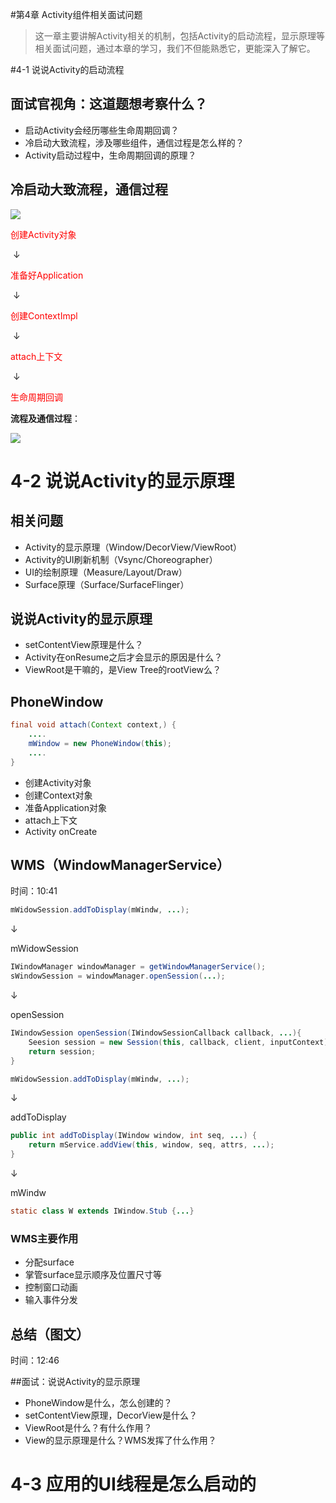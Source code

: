 #第4章 Activity组件相关面试问题

> 这一章主要讲解Activity相关的机制，包括Activity的启动流程，显示原理等相关面试问题，通过本章的学习，我们不但能熟悉它，更能深入了解它。

#4-1 说说Activity的启动流程

## 面试官视角：这道题想考察什么？

* 启动Activity会经历哪些生命周期回调？
* 冷启动大致流程，涉及哪些组件，通信过程是怎么样的？
* Activity启动过程中，生命周期回调的原理？

## 冷启动大致流程，通信过程

![](https://raw.githubusercontent.com/Mr-lidajun/Programming-Notes/master/Android/Framework/img/040101.jpg)

<font color=red>创建Activity对象</font>

​			↓

<font color=red>准备好Application</font>

​			↓

<font color=red>创建ContextImpl</font>

​			↓

  <font color=red>attach上下文</font>

​			↓

   <font color=red>生命周期回调</font>



**流程及通信过程**：

![](https://raw.githubusercontent.com/Mr-lidajun/Programming-Notes/master/Android/Framework/img/040102.jpg)

# 4-2 说说Activity的显示原理



## 相关问题

* Activity的显示原理（Window/DecorView/ViewRoot）
* Activity的UI刷新机制（Vsync/Choreographer）
* UI的绘制原理（Measure/Layout/Draw）
* Surface原理（Surface/SurfaceFlinger）

## 说说Activity的显示原理

* setContentView原理是什么？
* Activity在onResume之后才会显示的原因是什么？
* ViewRoot是干嘛的，是View Tree的rootView么？

## PhoneWindow

```java
final void attach(Context context,) {
    ....
    mWindow = new PhoneWindow(this);
    ....
}
```

* 创建Activity对象
* 创建Context对象
* 准备Application对象
* attach上下文
* Activity onCreate

## WMS（WindowManagerService）

时间：10:41

```java
mWidowSession.addToDisplay(mWindw, ...);
```

↓

mWidowSession

```java
IWindowManager windowManager = getWindowManagerService();
sWindowSession = windowManager.openSession(...);
```

↓

openSession

```java
IWindowSession openSession(IWindowSessionCallback callback, ...){
    Seesion session = new Session(this, callback, client, inputContext);
    return session;
}
```

```java
mWidowSession.addToDisplay(mWindw, ...);
```

↓

addToDisplay

```java
public int addToDisplay(IWindow window, int seq, ...) {
    return mService.addView(this, window, seq, attrs, ...);
}
```

↓

mWindw

```java
static class W extends IWindow.Stub {...}
```

### WMS主要作用

* 分配surface
* 掌管surface显示顺序及位置尺寸等
* 控制窗口动画
* 输入事件分发

## 总结（图文）

时间：12:46

##面试：说说Activity的显示原理

* PhoneWindow是什么，怎么创建的？
* setContentView原理，DecorView是什么？
* ViewRoot是什么？有什么作用？
* View的显示原理是什么？WMS发挥了什么作用？

# 4-3 应用的UI线程是怎么启动的

